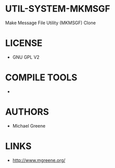 UTIL-SYSTEM-MKMSGF
==================

Make Message File Utility (MKMSGF) Clone

LICENSE
===============
* GNU GPL V2

COMPILE TOOLS
===============
* 

AUTHORS
===============
* Michael Greene

LINKS
===============
* http://www.mgreene.org/
